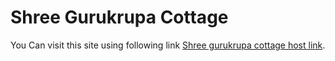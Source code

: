 # Shree Gurukrupa Cottage

You Can visit this site using following link [Shree gurukrupa cottage host link](https://monika123-pawar.github.io/cottage/index.html).
